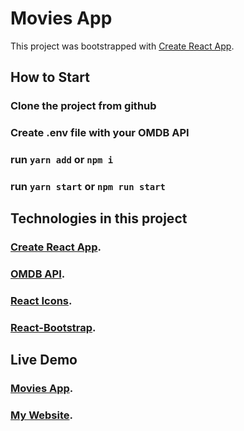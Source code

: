 # Movies App

This project was bootstrapped with [Create React App](https://github.com/facebook/create-react-app).

## How to Start

### Clone the project from github

### Create .env file with your OMDB API

### run `yarn add` or `npm i`

### run `yarn start` or `npm run start`

## Technologies in this project

### [Create React App](https://github.com/facebook/create-react-app).

### [OMDB API](https://omdb.com/).

### [React Icons](https://react-icons.github.io/react-icons/).

### [React-Bootstrap](https://react-bootstrap.github.io/).


## Live Demo

### [Movies App](https://maim.dev/land/movies/).
### [My Website](https://maim.cf/).
